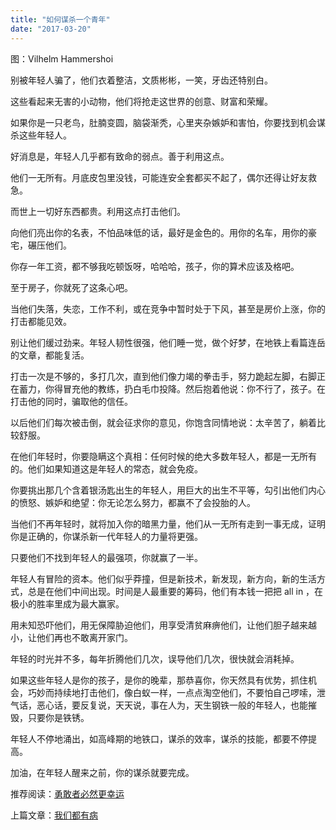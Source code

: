 ```yaml
---
title: "如何谋杀一个青年"
date: "2017-03-20"
---
```


图：Vilhelm Hammershoi

别被年轻人骗了，他们衣着整洁，文质彬彬，一笑，牙齿还特别白。

这些看起来无害的小动物，他们将抢走这世界的创意、财富和荣耀。

如果你是一只老鸟，肚腩变圆，脑袋渐秃，心里夹杂嫉妒和害怕，你要找到机会谋杀这些年轻人。

好消息是，年轻人几乎都有致命的弱点。善于利用这点。

他们一无所有。月底皮包里没钱，可能连安全套都买不起了，偶尔还得让好友救急。

而世上一切好东西都贵。利用这点打击他们。  

向他们亮出你的名表，不怕品味低的话，最好是金色的。用你的名车，用你的豪宅，碾压他们。

你存一年工资，都不够我吃顿饭呀，哈哈哈，孩子，你的算术应该及格吧。

至于房子，你就死了这条心吧。

当他们失落，失恋，工作不利，或在竞争中暂时处于下风，甚至是房价上涨，你的打击都能见效。

别让他们缓过劲来。年轻人韧性很强，他们睡一觉，做个好梦，在地铁上看篇连岳的文章，都能复活。

打击一次是不够的，多打几次，直到他们像力竭的拳击手，努力跪起左脚，右脚正在蓄力，你得冒充他的教练，扔白毛巾投降。然后抱着他说：你不行了，孩子。在打击他的同时，骗取他的信任。

以后他们们每次被击倒，就会征求你的意见，你饱含同情地说：太辛苦了，躺着比较舒服。

在他们年轻时，你要隐瞒这个真相：任何时候的绝大多数年轻人，都是一无所有的。他们如果知道这是年轻人的常态，就会免疫。

你要挑出那几个含着银汤匙出生的年轻人，用巨大的出生不平等，勾引出他们内心的愤怒、嫉妒和绝望：你无论怎么努力，都赢不了会投胎的人。

当他们不再年轻时，就将加入你的暗黑力量，他们从一无所有走到一事无成，证明你是正确的，你谋杀新一代年轻人的力量将更强。  

只要他们不找到年轻人的最强项，你就赢了一半。

年轻人有冒险的资本。他们似乎莽撞，但是新技术，新发现，新方向，新的生活方式，总是在他们中间出现。时间是人最重要的筹码，他们有本钱一把把 all in ，在极小的胜率里成为最大赢家。

用未知恐吓他们，用无保障胁迫他们，用享受清贫麻痹他们，让他们胆子越来越小，让他们再也不敢离开家门。

年轻的时光并不多，每年折腾他们几次，误导他们几次，很快就会消耗掉。  

如果这些年轻人是你的孩子，是你的晚辈，那恭喜你，你天然具有优势，抓住机会，巧妙而持续地打击他们，像白蚁一样，一点点淘空他们，不要怕自己啰嗦，泄气话，恶心话，要反复说，天天说，事在人为，天生钢铁一般的年轻人，也能摧毁，只要你是铁锈。

年轻人不停地涌出，如高峰期的地铁口，谋杀的效率，谋杀的技能，都要不停提高。  

加油，在年轻人醒来之前，你的谋杀就要完成。

推荐阅读：[勇敢者必然更幸运](http://mp.weixin.qq.com/s?__biz=MjM5NDU0Mjk2MQ==&mid=2651622427&idx=1&sn=230ab238809e5ee72df6805da1f25e8b&chksm=bd7e08058a0981133e0b39e20f0979bd18bae077cb28c988608ebb9bc51f5b9cecc0bed730be&scene=21#wechat_redirect)

上篇文章：[我们都有病](http://mp.weixin.qq.com/s?__biz=MjM5NDU0Mjk2MQ==&mid=2651622861&idx=1&sn=ee4f45fc10e8de82a889b97e20b968a9&chksm=bd7e09d38a0980c5b68550b9b2adde4a6d6963e9afd552a7b7f7069dff14ac3385503e822c1a&scene=21#wechat_redirect)
